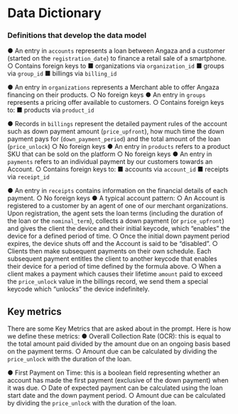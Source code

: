 # Data Dictionary

### Definitions that develop the data model
● An entry in `accounts` represents a loan between Angaza and a customer (started on
the `registration_date`) to finance a retail sale of a smartphone.
○ Contains foreign keys to
■ organizations via `organization_id`
■ groups via `group_id`
■ billings via `billing_id`

● An entry in `organizations` represents a Merchant able to offer Angaza financing on
their products.
○ No foreign keys
● An entry in `groups` represents a pricing offer available to customers.
○ Contains foreign keys to:
■ products via `product_id`

● Records in `billings` represent the detailed payment rules of the account such as down
payment amount (`price_upfront`), how much time the down payment pays for
(`down_payment_period`) and the total amount of the loan (`price_unlock`)
○ No foreign keys
● An entry in `products` refers to a product SKU that can be sold on the platform
○ No foreign keys
● An entry in `payments` refers to an individual payment by our customers towards an
Account.
○ Contains foreign keys to:
■ accounts via `account_id`
■ receipts via `receipt_id`

● An entry in `receipts` contains information on the financial details of each payment.
○ No foreign keys
● A typical account pattern:
○ An Account is registered to a customer by an agent of one of our merchant
organizations. Upon registration, the agent sets the loan terms (including the
duration of the loan or the `nominal_term`), collects a down payment (or
`price_upfront`) and gives the client the device and their initial keycode, which
“enables” the device for a defined period of time.
○ Once the initial down payment period expires, the device shuts off and the
Account is said to be “disabled”.
○ Clients then make subsequent payments on their own schedule. Each
subsequent payment entitles the client to another keycode that enables their
device for a period of time defined by the formula above.
○ When a client makes a payment which causes their lifetime `amount` paid to
exceed the `price_unlock` value in the billings record, we send them a special
keycode which “unlocks” the device indefinitely.


## Key metrics
There are some Key Metrics that are asked about in the prompt. Here is how we define these
metrics:
● Overall Collection Rate (OCR): this is equal to the total amount paid divided by the
amount due on an ongoing basis based on the payment terms.
○ Amount due can be calculated by dividing the `price_unlock` with the duration of
the loan.

● First Payment on Time: this is a boolean field representing whether an account has
made the first payment (exclusive of the down payment) when it was due.
○ Date of expected payment can be calculated using the loan start date and the
down payment period.
○ Amount due can be calculated by dividing the `price_unlock` with the duration of
the loan.